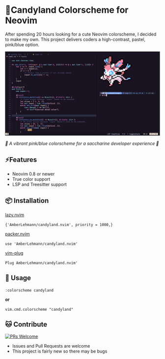# :candy:Candyland Colorscheme for Neovim

After spending 20 hours looking for a cute Neovim colorscheme, I decided to make my own.
This project delivers coders a high-contrast, pastel, pink/blue option.

![RUSTLINGS_CODE](/images/rust_sylv.png)

_*:cherry_blossom: A vibrant pink/blue colorscheme for a saccharine developer experience :cherry_blossom:*_

## ⚡️Features

* Neovim 0.8 or newer
* True color support
* LSP and Treesitter support

## 📦 Installation

[lazy.nvim](https://github.com/folke/lazy.nvim) 

```{'AmberLehmann/candyland.nvim', priority = 1000,}```

[packer.nvim](https://github.com/wbthomason/packer.nvim) 

```use 'AmberLehmann/candyland.nvim'```

[vim-plug](https://github.com/junegunn/vim-plug)

```Plug AmberLehmann/candyland.nvim'```

## 🚀 Usage

```:colorscheme candyland```

**or**

```vim.cmd.colorscheme "candyland"```

## :cat: Contribute

[![PRs Welcome](https://img.shields.io/badge/PRs-welcome-brightgreen.svg?style=flat-square)](https://makeapullrequest.com)

* Issues and Pull Requests are welcome
* This project is fairly new so there may be bugs

